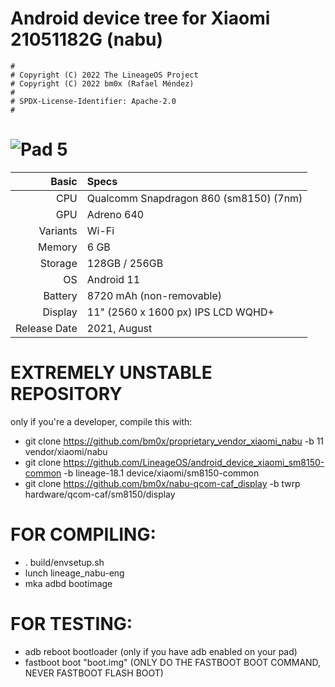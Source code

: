 # Android device tree for Xiaomi 21051182G (nabu)

```
#
# Copyright (C) 2022 The LineageOS Project
# Copyright (C) 2022 bm0x (Rafael Méndez)
#
# SPDX-License-Identifier: Apache-2.0
#
```

![Pad 5](https://andro4all.com/hero/2021/10/Diseno-de-la-Xiaomi-Pad-5.jpg?width=1440&aspect_ratio=19:10 "Pad 5")
=====================================================
Basic   | Specs
-------:|:-------------------------
CPU     | Qualcomm Snapdragon 860 (sm8150) (7nm)
GPU     | Adreno 640
Variants| Wi-Fi
Memory  | 6 GB
Storage | 128GB / 256GB
OS      | Android 11
Battery | 8720 mAh (non-removable)
Display |  11" (2560 x 1600 px) IPS LCD WQHD+
Release Date | 2021, August

# EXTREMELY UNSTABLE REPOSITORY

only if you're a developer, compile this with:

- git clone https://github.com/bm0x/proprietary_vendor_xiaomi_nabu -b 11 vendor/xiaomi/nabu
- git clone https://github.com/LineageOS/android_device_xiaomi_sm8150-common -b lineage-18.1 device/xiaomi/sm8150-common
- git clone https://github.com/bm0x/nabu-qcom-caf_display -b twrp hardware/qcom-caf/sm8150/display
  
# FOR COMPILING:

- . build/envsetup.sh
- lunch lineage_nabu-eng
- mka adbd bootimage

# FOR TESTING:

- adb reboot bootloader (only if you have adb enabled on your pad)
- fastboot boot "boot.img" (ONLY DO THE FASTBOOT BOOT COMMAND, NEVER FASTBOOT FLASH BOOT)
